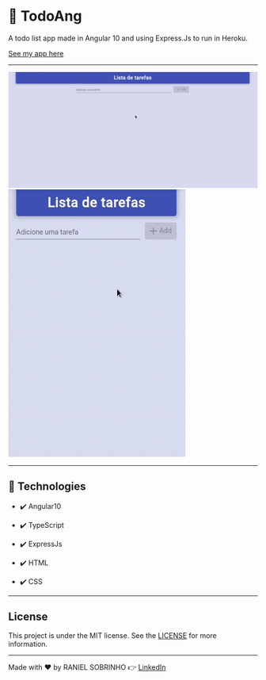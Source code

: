 # 📝 TodoAng

A todo list app made in Angular 10 and using Express.Js to run in Heroku.

[See my app here](https://todoang.herokuapp.com/)

***

![Desktop app](./github/todoang.gif)
![Mobile Version](./github/mobile.gif)

***

## 🚀 Technologies

- ✔️ Angular10

- ✔️ TypeScript

- ✔️ ExpressJs

- ✔️ HTML

- ✔️ CSS

***

## License

This project is under the MIT license. See the [LICENSE](./LICENSE) for more information.

***

Made with ♥️ by RANIEL SOBRINHO 👉 [LinkedIn](https://www.linkedin.com/in/raniel-sobrinho-1b249514b/)
